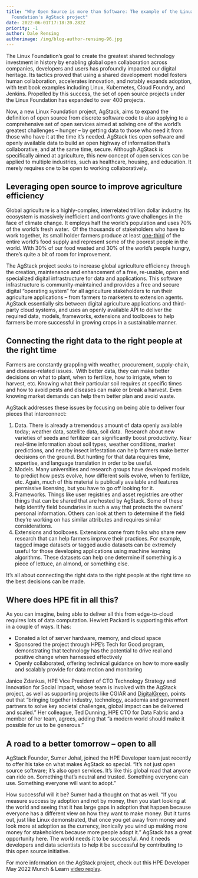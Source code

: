```yaml
---
title: "Why Open Source is more than Software: The example of the Linux
  Foundation's AgStack project"
date: 2022-06-01T17:18:20.282Z
priority: -1
author: Dale Rensing
authorimage: /img/blog-author-rensing-96.jpg
---
```

The Linux Foundation’s goal to create the greatest shared technology investment in history by enabling global open collaboration across companies, developers and users has profoundly impacted our digital heritage. Its tactics proved that using a shared development model fosters human collaboration, accelerates innovation, and notably expands adoption, with text book examples including Linux, Kubernetes, Cloud Foundry, and Jenkins. Propelled by this success, the set of open source projects under the Linux Foundation has expanded to over 400 projects.

Now, a new Linux Foundation project, AgStack, aims to expand the definition of open source from discrete software code to also applying to a comprehensive set of open services aimed at solving one of the world’s greatest challenges – hunger – by getting data to those who need it from those who have it at the time it’s needed. AgStack ties open software and openly available data to build an open highway of information that’s collaborative, and at the same time, secure. Although AgStack is specifically aimed at agriculture, this new concept of open services can be applied to multiple industries, such as healthcare, housing, and education. It merely requires one to be open to working collaboratively.

## Leveraging open source to improve agriculture efficiency

Global agriculture is a highly-complex, interrelated trillion dollar industry. Its ecosystem is massively inefficient and confronts grave challenges in the face of climate change. It employs half the world’s population and uses 70% of the world’s fresh water.  Of the thousands of stakeholders who have to work together, its small holder farmers produce at least [one-third](https://ourworldindata.org/smallholder-food-production#:~:text=Family%20farms%20do%20produce%20around,poorest%20people%20in%20the%20world.) of the entire world’s food supply and represent some of the poorest people in the world. With 30% of our food wasted and 30% of the world’s people hungry, there’s quite a bit of room for improvement.

The AgStack project seeks to increase global agriculture efficiency through the creation, maintenance and enhancement of a free, re-usable, open and specialized digital infrastructure for data and applications. This software infrastructure is community-maintained and provides a free and secure digital “operating system” for all agriculture stakeholders to run their agriculture applications – from farmers to marketers to extension agents. AgStack essentially sits between digital agriculture applications and third-party cloud systems, and uses an openly available API to deliver the required data, models, frameworks, extensions and toolboxes to help farmers be more successful in growing crops in a sustainable manner.

## Connecting the right data to the right people at the right time

Farmers are constantly grappling with weather, procurement, supply-chain, and disease-related issues.  With better data, they can make better decisions on what to plant, when to fertilize, how to irrigate, when to harvest, etc. Knowing what their particular soil requires at specific times and how to avoid pests and diseases can make or break a harvest. Even knowing market demands can help them better plan and avoid waste.

AgStack addresses these issues by focusing on being able to deliver four pieces that interconnect:

1. Data. There is already a tremendous amount of data openly available today; weather data, satellite data, soil data.  Research about new varieties of seeds and fertilizer can significantly boost productivity. Near real-time information about soil types, weather conditions, market predictions, and nearby insect infestation can help farmers make better decisions on the ground. But hunting for that data requires time, expertise, and language translation in order to be useful.
2. Models. Many universities and research groups have developed models to predict how pests evolve, how different soils evolve, when to fertilize, etc. Again, much of this material is publically available and features permissive licensing, but you have to go off looking for it.
3. Frameworks. Things like user registries and asset registries are other things that can be shared that are hosted by AgStack. Some of these help identify field boundaries in such a way that protects the owners’ personal information. Others can look at them to determine if the field they’re working on has similar attributes and requires similar considerations.
4. Extensions and toolboxes. Extensions come from folks who share new research that can help farmers improve their practices. For example, tagged image datasets or tagged audio datasets can be extremely useful for those developing applications using machine learning algorithms. These datasets can help one determine if something is a piece of lettuce, an almond, or something else.

It’s all about connecting the right data to the right people at the right time so the best decisions can be made.

## Where does HPE fit in all this?

As you can imagine, being able to deliver all this from edge-to-cloud requires lots of data computation. Hewlett Packard is supporting this effort in a couple of ways. It has:

* Donated a lot of server hardware, memory, and cloud space
* Sponsored the project through HPE’s Tech for Good program, demonstrating that technology has the potential to drive real and positive change when harnessed effectively
* Openly collaborated, offering technical guidance on how to more easily and scalably provide for data motion and monitoring

Janice Zdankus, HPE Vice President of CTO Technology Strategy and Innovation for Social Impact, whose team is involved with the AgStack project, as well as supporting projects like CGIAR and [DigitalGreen](https://bigdata.cgiar.org/digital-intervention/video-enabled-extension/), points out that “bringing together industry, technology, academia and government partners to solve key societal challenges, global impact can be delivered and scaled.” Her colleague, Ted Dunning, HPE CTO for Data Fabric and a member of her team, agrees, adding that “a modern world should make it possible for us to be generous.”

## A road to a better tomorrow – open to all

AgStack Founder, Sumer Johal, joined the HPE Developer team just recently to offer his take on what makes AgStack so special. “It’s not just open source software; it’s also open services. It’s like this global road that anyone can ride on. Something that’s neutral and trusted. Something everyone can use. Something everyone will want to adopt.”

How successful will it be? Sumer had a thought on that as well. “If you measure success by adoption and not by money, then you start looking at the world and seeing that it has large gaps in adoption that happen because everyone has a different view on how they want to make money. But it turns out, just like Linux demonstrated, that once you get away from money and look more at adoption as the currency, ironically you wind up making more money for stakeholders because more people adopt it.” AgStack has a great opportunity here. The world needs it to be successful. And it needs developers and data scientists to help it be successful by contributing to this open source initiative.

For more information on the AgStack project, check out this HPE Developer May 2022 Munch & Learn [video replay](https://www.youtube.com/watch?v=dnhjRF5dr6M).